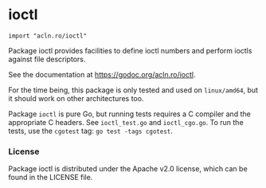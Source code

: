 # ioctl

`import "acln.ro/ioctl"`

Package ioctl provides facilities to define ioctl numbers and perform ioctls
against file descriptors.

See the documentation at https://godoc.org/acln.ro/ioctl.

For the time being, this package is only tested and used on `linux/amd64`,
but it should work on other architectures too.

Package `ioctl` is pure Go, but running tests requires a C compiler and
the appropriate C headers. See `ioctl_test.go` and `ioctl_cgo.go`. To run
the tests, use the `cgotest` tag: `go test -tags cgotest`.

### License

Package ioctl is distributed under the Apache v2.0 license, which can be
found in the LICENSE file.
